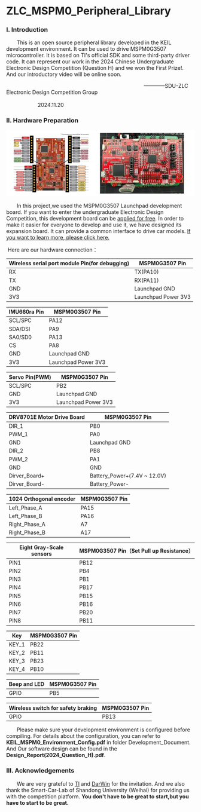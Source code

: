 # ZLC_MSPM0_Peripheral_Library
### Ⅰ. Introduction

&emsp;&emsp;​This is an open source peripheral library developed in the KEIL development environment. It can be used to drive MSPM0G3507 microcontroller.  It is based on TI's official SDK and some third-party driver code. It can represent our work in the 2024 Chinese Undergraduate Electronic Design Competition (Question H) and we won the First Prize!. And our introductory video will be online soon.

&emsp;&emsp;&emsp;&emsp;&emsp;&emsp;&emsp;&emsp;&emsp;&emsp;&emsp;&emsp;&emsp;&emsp;&emsp;&emsp;&emsp;&emsp;&emsp;&emsp;&emsp;&emsp;&emsp;&emsp;&emsp;&emsp;           ————SDU-ZLC Electronic Design Competition Group
&emsp;&emsp;&emsp;&emsp;&emsp;&emsp;&emsp;&emsp;&emsp;&emsp;&emsp;&emsp;&emsp;&emsp;&emsp;&emsp;&emsp;&emsp;&emsp;&emsp;&emsp;&emsp;&emsp;&emsp;&emsp;&emsp;&emsp;&emsp;&emsp;&emsp;&emsp;&emsp;&emsp;&emsp;&emsp;&emsp;&emsp;&emsp;&emsp;&emsp;&emsp;&emsp;2024.11.20

### Ⅱ. Hardware Preparation

![hardware](images/hardware.jpg) 

​&emsp;&emsp;In this project,we used the MSPM0G3507 Launchpad development board. If you want to enter the undergraduate Electronic Design Competition, this development board can be [applied for free](https://www.nuedc-training.com.cn/index/evm/index_2024). In order to make it easier for everyone to develop and use it,  we have designed its expansion board. It can provide a common interface to drive car models. [If you want to learn more, please click here.](http://oshwhub.com/hurricanchen/zlc_-dian-sai-mspm0g3507-launchpad-kuo-zhan-ban)

​       Here are our hardware connection：

| Wireless serial port module Pin(for debugging) | MSPM0G3507 Pin      |
| ---------------------------------------------- | ------------------- |
| RX                                             | TX(PA10)            |
| TX                                             | RX(PA11)            |
| GND                                            | Launchpad GND       |
| 3V3                                            | Launchpad Power 3V3 |

| IMU660ra Pin | MSPM0G3507 Pin      |
| ------------ | ------------------- |
| SCL/SPC      | PA12                |
| SDA/DSI      | PA9                 |
| SA0/SD0      | PA13                |
| CS           | PA8                 |
| GND          | Launchpad GND       |
| 3V3          | Launchpad Power 3V3 |

| Servo Pin(PWM) | MSPM0G3507 Pin      |
| -------------- | ------------------- |
| SCL/SPC        | PB2                 |
| GND            | Launchpad GND       |
| 3V3            | Launchpad Power 3V3 |

| DRV8701E Motor Drive Board | MSPM0G3507 Pin               |
| -------------------------- | ---------------------------- |
| DIR_1                      | PB0                          |
| PWM_1                      | PA0                          |
| GND                        | Launchpad GND                |
| DIR_2                      | PB8                          |
| PWM_2                      | PA1                          |
| GND                        | GND                          |
| Dirver_Board+              | Battery_Power+(7.4V ~ 12.0V) |
| Dirver_Board-              | Battery_Power-               |

| 1024 Orthogonal encoder | MSPM0G3507 Pin |
| ----------------------- | -------------- |
| Left_Phase_A            | PA15           |
| Left_Phase_B            | PA16           |
| Right_Phase_A           | A7             |
| Right_Phase_B           | A17            |

| Eight Gray-Scale sensors | MSPM0G3507 Pin（Set Pull up Resistance） |
| ------------------------ | ---------------------------------------- |
| PIN1                     | PB12                                     |
| PIN2                     | PB4                                      |
| PIN3                     | PB1                                      |
| PIN4                     | PB17                                     |
| PIN5                     | PB15                                     |
| PIN6                     | PB16                                     |
| PIN7                     | PB20                                     |
| PIN8                     | PB11                                     |

| Key   | MSPM0G3507 Pin |
| ----- | -------------- |
| KEY_1 | PB22           |
| KEY_2 | PB11           |
| KEY_3 | PB23           |
| KEY_4 | PB10           |

| Beep and  LED | MSPM0G3507 Pin |
| ------------- | -------------- |
| GPIO          | PB5            |

| Wireless switch for safety braking | MSPM0G3507 Pin |
| ---------------------------------- | -------------- |
| GPIO                               | PB13           |

​&emsp;&emsp;Please make sure your development environment is configured before compiling. For  details about the configuration, you can refer to **KEIL_MSPM0_Environment_Config.pdf** in folder Development_Document. And Our software design can be found in the **Design_Report(2024_Question_H).pdf**.

### Ⅲ. Acknowledgements

​&emsp;&emsp;We are very grateful to [TI](https://www.ti.com.cn/) and [DarWin](https://darwinlearns.com/) for the invitation. And we also thank the Smart-Car-Lab of Shandong University (Weihai) for providing us with the competition platform. **You don't have to be great to start,but you have to start to be great.**

​                                                                                                                            
